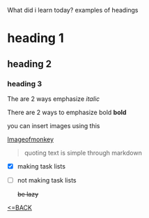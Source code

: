 What did i learn today?
examples of headings
# heading 1
## heading 2 
### heading 3
 

The are 2 ways emphasize *italic*

There are 2 ways to emphasize bold __bold__

you can insert images using this

[Imageofmonkey](https://images.unsplash.com/photo-1525520664134-5db7b97f8f26?ixlib=rb-1.2.1&ixid=eyJhcHBfaWQiOjEyMDd9&auto=format&fit=crop&w=500&q=60)

> quoting text is simple through markdown

- [x] making task lists
- [ ] not making task lists

  ~~be lazy~~ 

[<=BACK](README.md)
